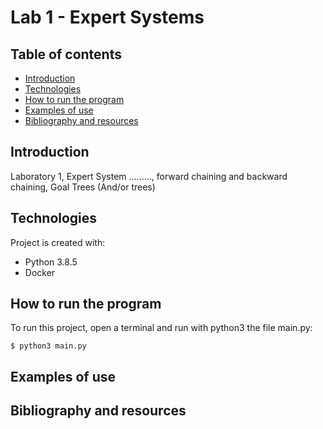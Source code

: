 # Lab 1 - Expert Systems


## Table of contents
* [Introduction](#introduction)
* [Technologies](#technologies)
* [How to run the program](#how-to-run-the-program)
* [Examples of use](#examples-of-use)
* [Bibliography and resources](#bibliography-and-resources)


## Introduction
Laboratory 1, Expert System ........., forward chaining and backward chaining, Goal Trees (And/or trees)

## Technologies
Project is created with:
* Python 3.8.5
* Docker

## How to run the program
To run this project, open a terminal and run with python3 the file main.py:

```$ python3 main.py```

## Examples of use

## Bibliography and resources